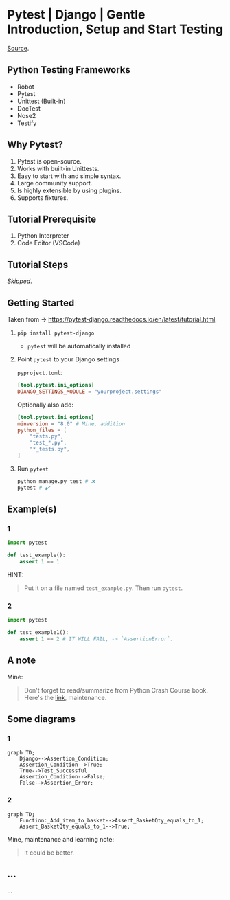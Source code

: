 # Pytest | Django | Gentle Introduction, Setup and Start Testing

[Source](https://www.youtube.com/watch?v=LYX6nlECcro&list=PLOLrQ9Pn6caw3ilqDR8_qezp76QuEOlHY&index=1).

## Python Testing Frameworks

- Robot
- Pytest
- Unittest (Built-in)
- DocTest
- Nose2
- Testify

## Why Pytest?

1. Pytest is open-source.
2. Works with built-in Unittests.
3. Easy to start with and simple syntax.
4. Large community support.
5. Is highly extensible by using plugins.
6. Supports fixtures.

## Tutorial Prerequisite

1. Python Interpreter
2. Code Editor (VSCode)

## Tutorial Steps

_Skipped_.

## Getting Started

Taken from -> <https://pytest-django.readthedocs.io/en/latest/tutorial.html>.

1. `pip install pytest-django`
   - `pytest` will be automatically installed
2. Point `pytest` to your Django settings

   `pyproject.toml`:

   ```toml
   [tool.pytest.ini_options]
   DJANGO_SETTINGS_MODULE = "yourproject.settings"
   ```

   Optionally also add:

   ```toml
   [tool.pytest.ini_options]
   minversion = "8.0" # Mine, addition
   python_files = [
       "tests.py",
       "test_*.py",
       "*_tests.py",
   ]
   ```

3. Run `pytest`

   ```sh
   python manage.py test # ❌
   pytest # ✔️
   ```

## Example(s)

### 1

```python
import pytest

def test_example():
    assert 1 == 1
```

HINT:
> Put it on a file named `test_example.py`. Then run `pytest`.

### 2

```python
import pytest

def test_example1():
    assert 1 == 2 # IT WILL FAIL, -> `AssertionError`.
```

## A note

Mine:
> Don't forget to read/summarize from Python Crash Course book. Here's the [link](...), maintenance.

## Some diagrams

### 1

```mermaid
graph TD;
    Django-->Assertion_Condition;
    Assertion_Condition-->True;
    True-->Test_Successful
    Assertion_Condition-->False;
    False-->Assertion_Error;
```

### 2

```mermaid
graph TD;
    Function:_Add_item_to_basket-->Assert_BasketQty_equals_to_1;
    Assert_BasketQty_equals_to_1-->True;
```

Mine, maintenance and learning note:
> It could be better.

## ...

...
